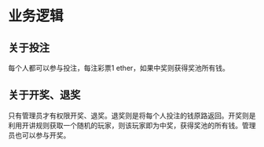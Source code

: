 # 业务逻辑

## 关于投注

每个人都可以参与投注，每注彩票1 ether，如果中奖则获得奖池所有钱。

## 关于开奖、退奖

只有管理员才有权限开奖、退奖。退奖则是将每个人投注的钱原路返回。开奖则是利用开讲规则获取一个随机的玩家，则该玩家即为中奖，获得奖池的所有钱。管理员也可以参与开奖。


